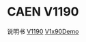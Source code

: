 <!-- V1190.md --- 
;; 
;; Description: 
;; Author: Hongyi Wu(吴鸿毅)
;; Email: wuhongyi@qq.com 
;; Created: 四 6月  1 09:43:16 2017 (+0800)
;; Last-Updated: 五 6月  2 18:17:34 2017 (+0800)
;;           By: Hongyi Wu(吴鸿毅)
;;     Update #: 3
;; URL: http://wuhongyi.cn -->

# CAEN V1190

说明书 [V1190](http://wuhongyi.cn/DAQNote/pdf/ElectronicsModules/CAEN/V1190_REV13.pdf)   [V1x90Demo](http://wuhongyi.cn/DAQNote/pdf/ElectronicsModules/CAEN/v1x90_demo_rev1.pdf)


<!-- V1190.md ends here -->
